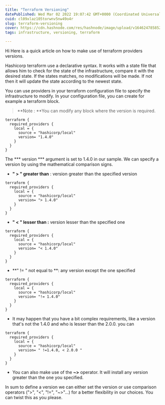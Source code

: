 ```yaml
---
title: "Terraform Versioning"
datePublished: Wed Mar 02 2022 19:07:42 GMT+0000 (Coordinated Universal Time)
cuid: cl09xlaz105torwnv5nw49o4r
slug: terraform-versioning
cover: https://cdn.hashnode.com/res/hashnode/image/upload/v1646247858528/CR2eHYcuo.webp
tags: infrastructure, versioning, terraform

---
```


Hi Here is a quick article on how to make use of terraform providers versions. 

Hashicorp terraform use a declarative syntax. 
It works with a state file that allows him to check for the state of the infrastructure, compare it with the desired state. If the states matches, no modifications will be made. If not then it will update the state according to the newest state. 

You can use providers in your terraform configuration file to specify the infrastructure to modify. In your configuration file, you can create for example a terraform block.
>**Note : **You can modify any block where the version is required. 


```
terraform {
  required_providers {
    local = {
      source = "hashicorp/local"
      version= "1.4.0"
    }
  }
}
```


The *** version ***
argument is set to 1.4.0 in our sample. 
We can specify a version by using the mathematical comparison signs.


- **" > " greater than** : version greater than the specified version 

```
terraform {
  required_providers {
    local = {
      source = "hashicorp/local"
      version= "> 1.4.0"
    }
  }
}
```


- **" < " lesser than :** version lesser than the specified one 
```
terraform {
  required_providers {
    local = {
      source = "hashicorp/local"
      version= "< 1.4.0"
    }
  }
}
``` 
- **" != " not equal to **: any version except the one specified
```
terraform {
  required_providers {
    local = {
      source = "hashicorp/local"
      version= "!= 1.4.0"
    }
  }
}
``` 
- It may happen that you have a bit complex requirements, like a version that's not the 1.4.0 and who is lesser than the 2.0.0. you can 
```
terraform {
  required_providers {
    local = {
      source = "hashicorp/local"
      version= " !=1.4.0, < 2.0.0 "
    }
  }
}
``` 
- You can also make use of the **~>** operator. It will install any version greater than the one you specified.  


In sum to define a version we can either set the version or use comparison operators (">", "<", "!=", "~>"...) for a better flexibility in our choices. 
You can twist this as you please. 

